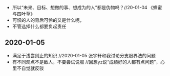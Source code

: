 - 所以“未来、目标、想做的事、想成为的人”都是伪物吗？//20-01-04 《蜂蜜与四叶草》
- 可恨的人的背后可怜的又是什么呢，
- 不管选择什么都要负起责任

## 2020-01-05

- 满足于浅尝则止的知识 //2020-01-05 张宇轩和我讨论分支限界法的问题
- 有不同观点不是敌人，不要尝试说服 //回想yz说“成绩好的人都有点问题”，心里不自觉就反驳

